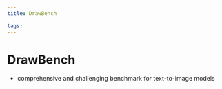 ```yaml
---
title: DrawBench

tags: 
---
```


# DrawBench
- comprehensive and challenging benchmark for text-to-image models






